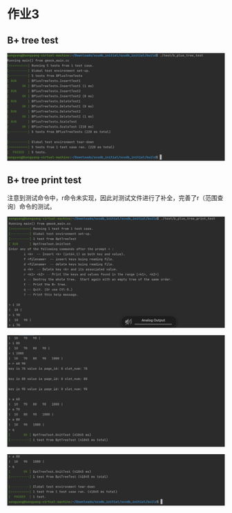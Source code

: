 # 作业3
## B+ tree test

![p1](./result_img/tree_test.png)

## B+ tree print test
注意到测试命令中，r命令未实现，因此对测试文件进行了补全，完善了r（范围查询）命令的测试。

![p1](./result_img/tree_print_test_1.png)

![p1](./result_img/tree_print_test_2.png)

![p1](./result_img/tree_print_test_3.png)
